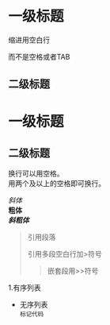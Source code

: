# 一级标题
缩进用空白行

而不是空格或者TAB
## 二级标题
一级标题
===
二级标题
---

换行可以用空格。   
用两个及以上的空格即可换行。  

_斜体_  
**粗体**  
***斜粗体***

>引用段落
>
>引用多段空白行加>符号
>>嵌套段用>>符号

1.有序列表  
- 无序列表  
`标记代码`
